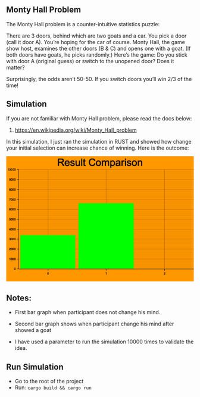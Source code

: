 ## Monty Hall Problem
The Monty Hall problem is a counter-intuitive statistics puzzle:

There are 3 doors, behind which are two goats and a car.
You pick a door (call it door A). You’re hoping for the car of course.
Monty Hall, the game show host, examines the other doors (B & C) and opens one with a goat. (If both doors have goats, he picks randomly.)
Here’s the game: Do you stick with door A (original guess) or switch to the unopened door? Does it matter?

Surprisingly, the odds aren’t 50-50. If you switch doors you’ll win 2/3 of the time!

## Simulation
If you are not familiar with Monty Hall problem, please read the docs below: 
1. https://en.wikipedia.org/wiki/Monty_Hall_problem

In this simulation, I just ran the simulation in RUST and showed how change your initial selection can increase chance of winning. Here is the outcome: 

![Output](output.png)

## Notes: 
* First bar graph when participant does not change his mind.

* Second bar graph shows when participant change his mind after showed a goat

* I have used a parameter to run the simulation 10000 times to validate the idea. 

## Run  Simulation
* Go to the root of the project
* Run: `cargo build && cargo run`
